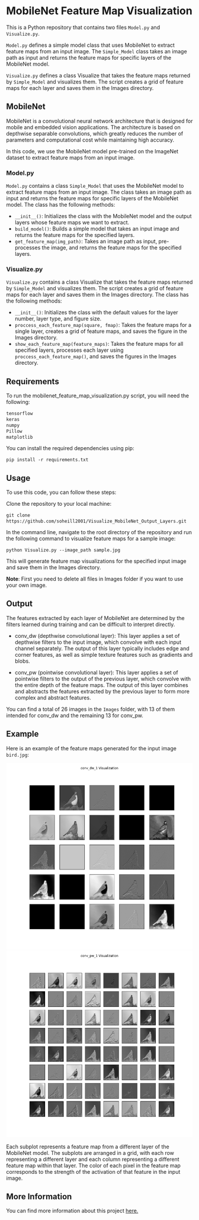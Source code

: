 # MobileNet Feature Map Visualization
This is a Python repository that contains two files `Model.py` and `Visualize.py`.

`Model.py` defines a simple model class that uses MobileNet to extract feature maps from an input image. The `Simple_Model` class takes an image path as input and returns the feature maps for specific layers of the MobileNet model.

`Visualize.py` defines a class Visualize that takes the feature maps returned by `Simple_Model` and visualizes them. The script creates a grid of feature maps for each layer and saves them in the Images directory.
## MobileNet
MobileNet is a convolutional neural network architecture that is designed for mobile and embedded vision applications. The architecture is based on depthwise separable convolutions, which greatly reduces the number of parameters and computational cost while maintaining high accuracy.

In this code, we use the MobileNet model pre-trained on the ImageNet dataset to extract feature maps from an input image.

### Model.py
`Model.py` contains a class `Simple_Model` that uses the MobileNet model to extract feature maps from an input image. The class takes an image path as input and returns the feature maps for specific layers of the MobileNet model. The class has the following methods:

+ `__init__()`: Initializes the class with the MobileNet model and the output layers whose feature maps we want to extract.
+ `build_model()`: Builds a simple model that takes an input image and returns the feature maps for the specified layers.
+ `get_feature_map(img_path)`: Takes an image path as input, pre-processes the image, and returns the feature maps for the specified layers.

### Visualize.py
`Visualize.py` contains a class Visualize that takes the feature maps returned by `Simple_Model` and visualizes them. The script creates a grid of feature maps for each layer and saves them in the Images directory. The class has the following methods:

+ `__init__()`: Initializes the class with the default values for the layer number, layer type, and figure size.
+ `proccess_each_feature_map(square, fmap)`: Takes the feature maps for a single layer, creates a grid of feature maps, and saves the figure in the Images directory.
+ `show_each_feature_map(feature_maps)`: Takes the feature maps for all specified layers, processes each layer using `proccess_each_feature_map()`, and saves the figures in the Images directory.

## Requirements
To run the mobilenet_feature_map_visualization.py script, you will need the following:
```
tensorflow
keras
numpy
Pillow
matplotlib
```
You can install the required dependencies using pip:
```
pip install -r requirements.txt
```
## Usage
To use this code, you can follow these steps:

Clone the repository to your local machine:
```
git clone https://github.com/soheill2001/Visualize_MobileNet_Output_Layers.git
```
In the command line, navigate to the root directory of the repository and run the following command to visualize feature maps for a sample image:
```
python Visualize.py --image_path sample.jpg
```
This will generate feature map visualizations for the specified input image and save them in the Images directory.

**Note**: First you need to delete all files in Images folder if you want to use your own image.

## Output
The features extracted by each layer of MobileNet are determined by the filters learned during training and can be difficult to interpret directly.

+ conv_dw (depthwise convolutional layer): This layer applies a set of depthwise filters to the input image, which convolve with each input channel separately. The output of this layer typically includes edge and corner features, as well as simple texture features such as gradients and blobs.

+ conv_pw (pointwise convolutional layer): This layer applies a set of pointwise filters to the output of the previous layer, which convolve with the entire depth of the feature maps. The output of this layer combines and abstracts the features extracted by the previous layer to form more complex and abstract features.

You can find a total of 26 images in the `Images` folder, with 13 of them intended for conv_dw and the remaining 13 for conv_pw.

## Example
Here is an example of the feature maps generated for the input image `bird.jpg`:

![](Images/conv_dw_1.png)
![](Images/conv_pw_1.png)

Each subplot represents a feature map from a different layer of the MobileNet model. The subplots are arranged in a grid, with each row representing a different layer and each column representing a different feature map within that layer. The color of each pixel in the feature map corresponds to the strength of the activation of that feature in the input image.

## More Information
You can find more information about this project [here.](Report.pdf)
